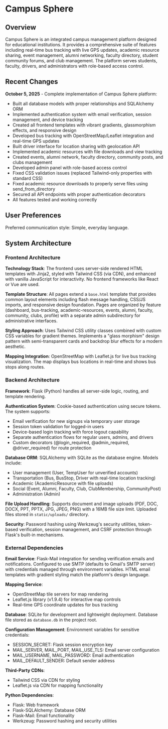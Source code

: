 # Campus Sphere

## Overview

Campus Sphere is an integrated campus management platform designed for educational institutions. It provides a comprehensive suite of features including real-time bus tracking with live GPS updates, academic resource sharing, event management, alumni networking, faculty directory, student community forums, and club management. The platform serves students, faculty, drivers, and administrators with role-based access control.

## Recent Changes

**October 5, 2025** - Complete implementation of Campus Sphere platform:
- Built all database models with proper relationships and SQLAlchemy ORM
- Implemented authentication system with email verification, session management, and device tracking
- Created all frontend templates with vibrant gradients, glassmorphism effects, and responsive design
- Developed bus tracking with OpenStreetMap/Leaflet integration and real-time GPS updates
- Built driver interface for location sharing with geolocation API
- Implemented academic resources with file downloads and view tracking
- Created events, alumni network, faculty directory, community posts, and clubs management
- Developed admin panel with role-based access control
- Fixed CSS validation issues (replaced Tailwind-only properties with standard CSS)
- Fixed academic resource downloads to properly serve files using send_from_directory
- Secured all API endpoints with proper authentication decorators
- All features tested and working correctly

## User Preferences

Preferred communication style: Simple, everyday language.

## System Architecture

### Frontend Architecture

**Technology Stack**: The frontend uses server-side rendered HTML templates with Jinja2, styled with Tailwind CSS (via CDN), and enhanced with vanilla JavaScript for interactivity. No frontend frameworks like React or Vue are used.

**Template Structure**: All pages extend a `base.html` template that provides common layout elements including flash message handling, CSS/JS imports, and responsive design foundation. Pages are organized by feature (dashboard, bus-tracking, academic-resources, events, alumni, faculty, community, clubs, profile) with a separate admin subdirectory for administrative interfaces.

**Styling Approach**: Uses Tailwind CSS utility classes combined with custom CSS variables for gradient themes. Implements a "glass morphism" design pattern with semi-transparent cards and backdrop blur effects for a modern aesthetic.

**Mapping Integration**: OpenStreetMap with Leaflet.js for live bus tracking visualization. The map displays bus locations in real-time and shows bus stops along routes.

### Backend Architecture

**Framework**: Flask (Python) handles all server-side logic, routing, and template rendering.

**Authentication System**: Cookie-based authentication using secure tokens. The system supports:
- Email verification for new signups via temporary user storage
- Session token validation for logged-in users
- Device-based login tracking with force logout capability
- Separate authentication flows for regular users, admins, and drivers
- Custom decorators (@login_required, @admin_required, @driver_required) for route protection

**Database ORM**: SQLAlchemy with SQLite as the database engine. Models include:
- User management (User, TempUser for unverified accounts)
- Transportation (Bus, BusStop, Driver with real-time location tracking)
- Academic (AcademicResource with file uploads)
- Social (Event, Alumni, Faculty, Club, ClubMembership, CommunityPost)
- Administration (Admin)

**File Upload Handling**: Supports document and image uploads (PDF, DOC, DOCX, PPT, PPTX, JPG, JPEG, PNG) with a 16MB file size limit. Uploaded files stored in `static/uploads/` directory.

**Security**: Password hashing using Werkzeug's security utilities, token-based verification, session management, and CSRF protection through Flask's built-in mechanisms.

### External Dependencies

**Email Service**: Flask-Mail integration for sending verification emails and notifications. Configured to use SMTP (defaults to Gmail's SMTP server) with credentials managed through environment variables. HTML email templates with gradient styling match the platform's design language.

**Mapping Service**: 
- OpenStreetMap tile servers for map rendering
- Leaflet.js library (v1.9.4) for interactive map controls
- Real-time GPS coordinate updates for bus tracking

**Database**: SQLite for development and lightweight deployment. Database file stored as `database.db` in the project root.

**Configuration Management**: Environment variables for sensitive credentials:
- SESSION_SECRET: Flask session encryption key
- MAIL_SERVER, MAIL_PORT, MAIL_USE_TLS: Email server configuration
- MAIL_USERNAME, MAIL_PASSWORD: Email authentication
- MAIL_DEFAULT_SENDER: Default sender address

**Third-Party CDNs**:
- Tailwind CSS via CDN for styling
- Leaflet.js via CDN for mapping functionality

**Python Dependencies**:
- Flask: Web framework
- Flask-SQLAlchemy: Database ORM
- Flask-Mail: Email functionality
- Werkzeug: Password hashing and security utilities